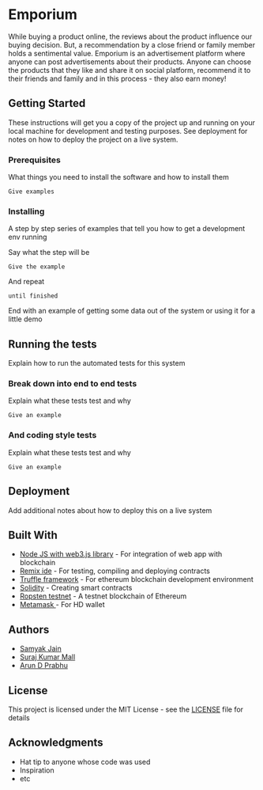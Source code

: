 # Emporium

While buying a product online, the reviews about the product influence our buying decision. But, a recommendation by a close friend or family member holds a sentimental value. Emporium is an advertisement platform where anyone can post advertisements about their products. Anyone can choose the products that they like and share it on social platform, recommend it to their friends and family and in this process - they also earn  money!

## Getting Started

These instructions will get you a copy of the project up and running on your local machine for development and testing purposes. See deployment for notes on how to deploy the project on a live system.

### Prerequisites

What things you need to install the software and how to install them

```
Give examples
```

### Installing

A step by step series of examples that tell you how to get a development env running

Say what the step will be

```
Give the example
```

And repeat

```
until finished
```

End with an example of getting some data out of the system or using it for a little demo

## Running the tests

Explain how to run the automated tests for this system

### Break down into end to end tests

Explain what these tests test and why

```
Give an example
```

### And coding style tests

Explain what these tests test and why

```
Give an example
```

## Deployment

Add additional notes about how to deploy this on a live system

## Built With

* [Node JS with web3.js library](https://web3js.readthedocs.io/en/1.0/getting-started.html) - For integration of web app with blockchain
* [Remix ide](https://remix.ethereum.org) - For testing, compiling and deploying contracts
* [Truffle framework](https://truffleframework.com/) - For ethereum blockchain development environment
* [Solidity](http://solidity.readthedocs.io/en/v0.4.24/) - Creating smart contracts
* [Ropsten testnet](https://ropsten.etherscan.io/) - A testnet  blockchain of Ethereum
* [Metamask ](https://metamask.io/) - For HD wallet

## Authors

* [Samyak Jain](https://github.com/samyak-sopho)
* [Suraj Kumar Mall](https://github.com/surajmall)
* [Arun D Prabhu](https://github.com/adp01)

## License

This project is licensed under the MIT License - see the [LICENSE](LICENSE) file for details

## Acknowledgments

* Hat tip to anyone whose code was used
* Inspiration
* etc
